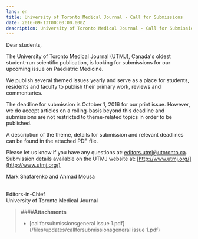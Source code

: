 ```yaml
---
lang: en
title: University of Toronto Medical Journal - Call for Submissions
date: 2016-09-13T00:00:00.000Z
description: University of Toronto Medical Journal - Call for Submissions
---
```


Dear students,

The University of Toronto Medical Journal (UTMJ), Canada's oldest student-run scientific publication, is looking for submissions for our upcoming issue on Paediatric Medicine.

We publish several themed issues yearly and serve as a place for students, residents and faculty to publish their primary work, reviews and commentaries.

The deadline for submission is October 1, 2016 for our print issue. However, we do accept articles on a rolling-basis beyond this deadline and submissions are not restricted to theme-related topics in order to be published.

A description of the theme, details for submission and relevant deadlines can be found in the attached PDF file.

Please let us know if you have any questions at: [editors.utmj@utoronto.ca](javascript:void(location.href='mailto:'+String.fromCharCode(101,100,105,116,111,114,115,46,117,116,109,106,64,117,116,111,114,111,110,116,111,46,99,97))). Submission details available on the UTMJ website at: [http://www.utmj.org/](http://www.utmj.org/)

Mark Shafarenko and Ahmad Mousa

<br>Editors-in-Chief
<br>University of Toronto Medical Journal

> ####**Attachments**
> - [callforsubmissionsgeneral issue 1.pdf](/files/updates/callforsubmissionsgeneral issue 1.pdf)